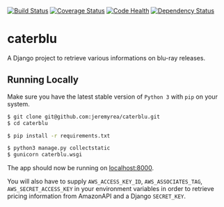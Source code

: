 [![Build Status](https://travis-ci.org/jeremyrea/caterblu.svg?branch=master)](https://travis-ci.org/jeremyrea/caterblu)
[![Coverage Status](https://coveralls.io/repos/bitbucket/jrmrea/murmuring-fjord-45036/badge.svg?branch=master)](https://coveralls.io/bitbucket/jrmrea/murmuring-fjord-45036?branch=master)
[![Code Health](https://landscape.io/github/jeremyrea/caterblu/master/landscape.svg?style=flat)](https://landscape.io/github/jeremyrea/caterblu/master)
[![Dependency Status](https://www.versioneye.com/user/projects/56e03ea9df573d00352c68e3/badge.svg?style=flat)](https://www.versioneye.com/user/projects/56e03ea9df573d00352c68e3)

# caterblu

A Django project to retrieve various informations on blu-ray releases.

## Running Locally

Make sure you have the latest stable version of `Python 3` with `pip` on your system.

```sh
$ git clone git@github.com:jeremyrea/caterblu.git
$ cd caterblu

$ pip install -r requirements.txt

$ python3 manage.py collectstatic
$ gunicorn caterblu.wsgi
```

The app should now be running on [localhost:8000](http://localhost:8000/).

You will also have to supply `AWS_ACCESS_KEY_ID`, `AWS_ASSOCIATES_TAG`, `AWS_SECRET_ACCESS_KEY` in your environment variables in order to retrieve pricing information from AmazonAPI and a Django `SECRET_KEY`.
